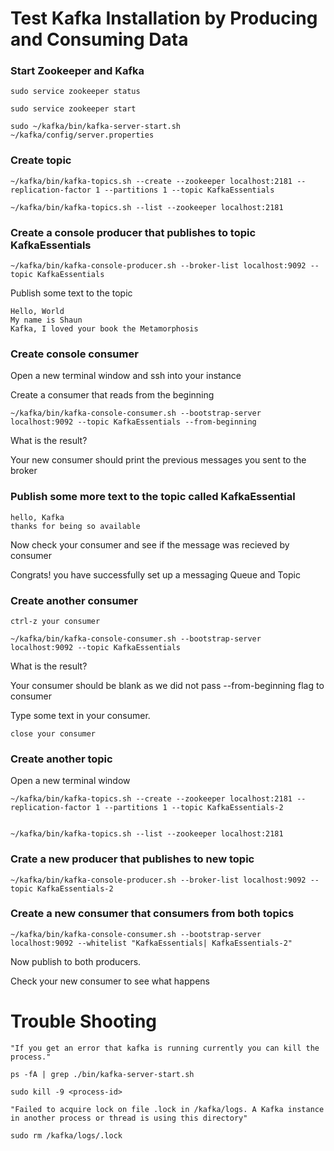 # Test Kafka Installation by Producing and Consuming Data


### Start Zookeeper and Kafka

    sudo service zookeeper status

    sudo service zookeeper start

    sudo ~/kafka/bin/kafka-server-start.sh ~/kafka/config/server.properties

### Create topic

    ~/kafka/bin/kafka-topics.sh --create --zookeeper localhost:2181 --replication-factor 1 --partitions 1 --topic KafkaEssentials

    ~/kafka/bin/kafka-topics.sh --list --zookeeper localhost:2181

### Create a console producer that publishes to topic KafkaEssentials

    ~/kafka/bin/kafka-console-producer.sh --broker-list localhost:9092 --topic KafkaEssentials

Publish some text to the topic

    Hello, World
    My name is Shaun
    Kafka, I loved your book the Metamorphosis

### Create console consumer

Open a new terminal window and ssh into your instance

Create a consumer that reads from the beginning

    ~/kafka/bin/kafka-console-consumer.sh --bootstrap-server localhost:9092 --topic KafkaEssentials --from-beginning

What is the result? 

Your new consumer should print the previous messages you sent to the broker

### Publish some more text to the topic called KafkaEssential

    hello, Kafka
    thanks for being so available

Now check your consumer and see if the message was recieved by consumer

Congrats! you have successfully set up a messaging Queue and Topic


### Create another consumer

    ctrl-z your consumer 

    ~/kafka/bin/kafka-console-consumer.sh --bootstrap-server localhost:9092 --topic KafkaEssentials

What is the result?
    
Your consumer should be blank as we did not pass --from-beginning flag to consumer
    
Type some text in your consumer.

    close your consumer
    
### Create another topic

Open a new terminal window

    ~/kafka/bin/kafka-topics.sh --create --zookeeper localhost:2181 --replication-factor 1 --partitions 1 --topic KafkaEssentials-2


    ~/kafka/bin/kafka-topics.sh --list --zookeeper localhost:2181

### Crate a new producer that publishes to new topic


    ~/kafka/bin/kafka-console-producer.sh --broker-list localhost:9092 --topic KafkaEssentials-2

### Create a new consumer that consumers from both topics

    ~/kafka/bin/kafka-console-consumer.sh --bootstrap-server localhost:9092 --whitelist "KafkaEssentials| KafkaEssentials-2"
    
Now publish to both producers.

Check your new consumer to see what happens

# Trouble Shooting

    "If you get an error that kafka is running currently you can kill the process."

    ps -fA | grep ./bin/kafka-server-start.sh

    sudo kill -9 <process-id>

    "Failed to acquire lock on file .lock in /kafka/logs. A Kafka instance in another process or thread is using this directory"

    sudo rm /kafka/logs/.lock